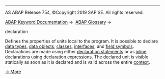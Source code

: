   

* * *

AS ABAP Release 754, ©Copyright 2019 SAP SE. All rights reserved.

[ABAP Keyword Documentation](javascript:call_link\('abenabap.htm'\)) →  [ABAP Glossary](javascript:call_link\('abenabap_glossary.htm'\)) → 

declaration

Defines the properties of units local to the program. It is possible to declare [data types](javascript:call_link\('abendata_type_glosry.htm'\) "Glossary Entry"), [data objects](javascript:call_link\('abendata_object_glosry.htm'\) "Glossary Entry"), [classes](javascript:call_link\('abenclass_glosry.htm'\) "Glossary Entry"), [interfaces](javascript:call_link\('abeninterface_glosry.htm'\) "Glossary Entry"), and [field symbols](javascript:call_link\('abenfield_symbol_glosry.htm'\) "Glossary Entry"). Declarations are made using either [declaration statements](javascript:call_link\('abendeclaration_statement_glosry.htm'\) "Glossary Entry") or as [inline declarations](javascript:call_link\('abeninline_declaration_glosry.htm'\) "Glossary Entry") using [declaration expressions](javascript:call_link\('abendeclaration_expression_glosry.htm'\) "Glossary Entry"). The declared unit is visible statically as soon as it is declared and is valid across the entire [context](javascript:call_link\('abencontext_2_glosry.htm'\) "Glossary Entry").

[→ More](javascript:call_link\('abendeclarations.htm'\))